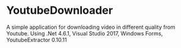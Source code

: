 # YoutubeDownloader
A simple application for downloading video in different quality from Youtube. Using .Net 4.6.1, Visual Studio 2017, Windows Forms, YoutubeExtractor 0.10.11
